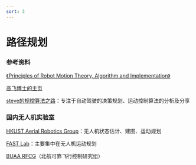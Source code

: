 ```yaml
---
sort: 3
---
```


# 路径规划

### 参考资料

[《Principles of Robot Motion Theory, Algorithm and Implementation》](https://github.com/yangmingustb/planning_books_1)

[高飞博士的主页](https://ustfei.com/)

[steve的规控算法之路](https://www.zhihu.com/column/c_1311678411488632832
)：专注于自动驾驶的决策规划、运动控制算法的分析及分享

### 国内无人机实验室

[HKUST Aerial Robotics Group](https://uav.hkust.edu.hk/)：无人机状态估计、建图、运动规划

[FAST Lab](http://zju-fast.com/)：主要集中在无人机运动规划

[BUAA RFCG](http://rfly.buaa.edu.cn/index.html)（北航可靠飞行控制研究组）